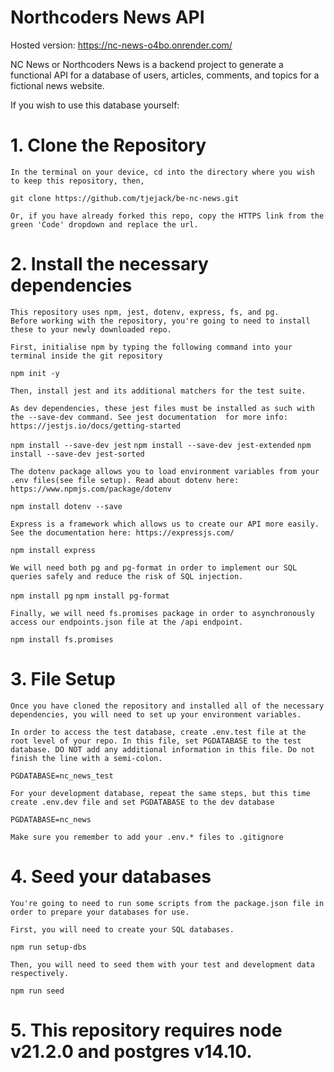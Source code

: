 # Northcoders News API

Hosted version: https://nc-news-o4bo.onrender.com/

NC News or Northcoders News is a backend project to generate a functional API for a database of users, articles, comments, and topics for a fictional news website.

If you wish to use this database yourself:

# 1. Clone the Repository
    In the terminal on your device, cd into the directory where you wish to keep this repository, then,

```git clone https://github.com/tjejack/be-nc-news.git```

    Or, if you have already forked this repo, copy the HTTPS link from the green 'Code' dropdown and replace the url.

# 2. Install the necessary dependencies
    This repository uses npm, jest, dotenv, express, fs, and pg.
    Before working with the repository, you're going to need to install these to your newly downloaded repo.

    First, initialise npm by typing the following command into your terminal inside the git repository 

```npm init -y```

    Then, install jest and its additional matchers for the test suite. 

    As dev dependencies, these jest files must be installed as such with the --save-dev command. See jest documentation  for more info: https://jestjs.io/docs/getting-started

```npm install --save-dev jest```
```npm install --save-dev jest-extended```
```npm install --save-dev jest-sorted```

    The dotenv package allows you to load environment variables from your .env files(see file setup). Read about dotenv here: https://www.npmjs.com/package/dotenv 

```npm install dotenv --save```

    Express is a framework which allows us to create our API more easily. See the documentation here: https://expressjs.com/

```npm install express```

    We will need both pg and pg-format in order to implement our SQL queries safely and reduce the risk of SQL injection.

```npm install pg```
```npm install pg-format```

    Finally, we will need fs.promises package in order to asynchronously access our endpoints.json file at the /api endpoint.

```npm install fs.promises```

# 3. File Setup
    Once you have cloned the repository and installed all of the necessary dependencies, you will need to set up your environment variables.

    In order to access the test database, create .env.test file at the root level of your repo. In this file, set PGDATABASE to the test database. DO NOT add any additional information in this file. Do not finish the line with a semi-colon.

```PGDATABASE=nc_news_test```

    For your development database, repeat the same steps, but this time create .env.dev file and set PGDATABASE to the dev database

```PGDATABASE=nc_news```


    Make sure you remember to add your .env.* files to .gitignore

# 4. Seed your databases
    You're going to need to run some scripts from the package.json file in order to prepare your databases for use.

    First, you will need to create your SQL databases. 

```npm run setup-dbs```

    Then, you will need to seed them with your test and development data respectively.

```npm run seed```

# 5. This repository requires node v21.2.0 and postgres v14.10.